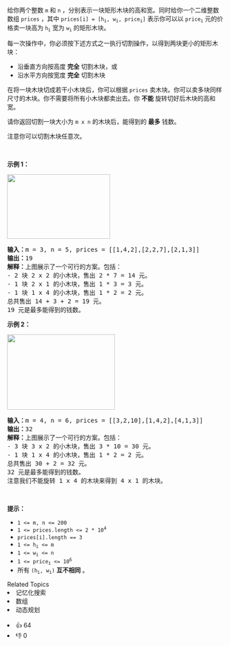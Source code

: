 <p>给你两个整数&nbsp;<code>m</code> 和&nbsp;<code>n</code>&nbsp;，分别表示一块矩形木块的高和宽。同时给你一个二维整数数组&nbsp;<code>prices</code>&nbsp;，其中&nbsp;<code>prices[i] = [h<sub>i</sub>, w<sub>i</sub>, price<sub>i</sub>]</code>&nbsp;表示你可以以&nbsp;<code>price<sub>i</sub></code>&nbsp;元的价格卖一块高为&nbsp;<code>h<sub>i</sub></code>&nbsp;宽为&nbsp;<code>w<sub>i</sub></code>&nbsp;的矩形木块。</p>

<p>每一次操作中，你必须按下述方式之一执行切割操作，以得到两块更小的矩形木块：</p>

<ul> 
 <li>沿垂直方向按高度 <strong>完全</strong> 切割木块，或</li> 
 <li>沿水平方向按宽度 <strong>完全</strong> 切割木块</li> 
</ul>

<p>在将一块木块切成若干小木块后，你可以根据 <code>prices</code>&nbsp;卖木块。你可以卖多块同样尺寸的木块。你不需要将所有小木块都卖出去。你 <strong>不能</strong>&nbsp;旋转切好后木块的高和宽。</p>

<p>请你返回切割一块大小为<em>&nbsp;</em><code>m x n</code><em> </em>的木块后，能得到的&nbsp;<strong>最多</strong>&nbsp;钱数。</p>

<p>注意你可以切割木块任意次。</p>

<p>&nbsp;</p>

<p><strong>示例 1：</strong></p>

<p><img alt="" src="https://assets.leetcode.com/uploads/2022/04/27/ex1.png" style="width: 239px; height: 150px;" /></p>

<pre>
<b>输入：</b>m = 3, n = 5, prices = [[1,4,2],[2,2,7],[2,1,3]]
<b>输出：</b>19
<b>解释：</b>上图展示了一个可行的方案。包括：
- 2 块 2 x 2 的小木块，售出 2 * 7 = 14 元。
- 1 块 2 x 1 的小木块，售出 1 * 3 = 3 元。
- 1 块 1 x 4 的小木块，售出 1 * 2 = 2 元。
总共售出 14 + 3 + 2 = 19 元。
19 元是最多能得到的钱数。
</pre>

<p><strong>示例 2：</strong></p>

<p><img alt="" src="https://assets.leetcode.com/uploads/2022/04/27/ex2new.png" style="width: 250px; height: 175px;" /></p>

<pre>
<b>输入：</b>m = 4, n = 6, prices = [[3,2,10],[1,4,2],[4,1,3]]
<b>输出：</b>32
<b>解释：</b>上图展示了一个可行的方案。包括：
- 3 块 3 x 2 的小木块，售出 3 * 10 = 30 元。
- 1 块 1 x 4 的小木块，售出 1 * 2 = 2 元。
总共售出 30 + 2 = 32 元。
32 元是最多能得到的钱数。
注意我们不能旋转 1 x 4 的木块来得到 4 x 1 的木块。</pre>

<p>&nbsp;</p>

<p><strong>提示：</strong></p>

<ul> 
 <li><code>1 &lt;= m, n &lt;= 200</code></li> 
 <li><code>1 &lt;= prices.length &lt;= 2 * 10<sup>4</sup></code></li> 
 <li><code>prices[i].length == 3</code></li> 
 <li><code>1 &lt;= h<sub>i</sub> &lt;= m</code></li> 
 <li><code>1 &lt;= w<sub>i</sub> &lt;= n</code></li> 
 <li><code>1 &lt;= price<sub>i</sub> &lt;= 10<sup>6</sup></code></li> 
 <li>所有&nbsp;<code>(h<sub>i</sub>, w<sub>i</sub>)</code> <strong>互不相同</strong>&nbsp;。</li> 
</ul>

<div><div>Related Topics</div><div><li>记忆化搜索</li><li>数组</li><li>动态规划</li></div></div><br><div><li>👍 64</li><li>👎 0</li></div>